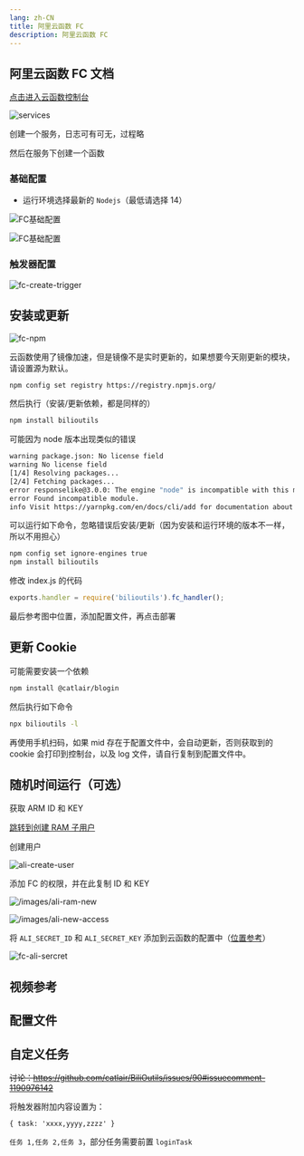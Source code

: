 ```yaml
---
lang: zh-CN
title: 阿里云函数 FC
description: 阿里云函数 FC
---
```


## 阿里云函数 FC 文档 <TestedVersion type="fc" />

[点击进入云函数控制台](https://fcnext.console.aliyun.com/cn-chengdu/services)

![services](/images/fc-services.png)

创建一个服务，日志可有可无，过程略

然后在服务下创建一个函数

### 基础配置

- 运行环境选择最新的 `Nodejs`（最低请选择 14）

![FC基础配置](/images/fc-base-config.png)

![FC基础配置](/images/fc_gaoji_config.png)

### 触发器配置

![fc-create-trigger](/images/fc-create-trigger.png)

## 安装或更新

![fc-npm](/images/fc-npm.png)

云函数使用了镜像加速，但是镜像不是实时更新的，如果想要今天刚更新的模块，请设置源为默认。

```bash
npm config set registry https://registry.npmjs.org/
```

然后执行（安装/更新依赖，都是同样的）

```bash
npm install bilioutils
```

可能因为 node 版本出现类似的错误

```bash
warning package.json: No license field
warning No license field
[1/4] Resolving packages...
[2/4] Fetching packages...
error responselike@3.0.0: The engine "node" is incompatible with this module. Expected version ">=14.16". Got "12.14.1"
error Found incompatible module.
info Visit https://yarnpkg.com/en/docs/cli/add for documentation about this command.
```

可以运行如下命令，忽略错误后安装/更新（因为安装和运行环境的版本不一样，所以不用担心）

```bash
npm config set ignore-engines true
npm install bilioutils
```

修改 index.js 的代码

```javascript
exports.handler = require('bilioutils').fc_handler();
```

最后参考图中位置，添加配置文件，再点击部署

<!-- ### 代码自动更新 -->

<!-- <ServerlessCommon/> -->

## 更新 Cookie

可能需要安装一个依赖

```bash
npm install @catlair/blogin
```

然后执行如下命令

```bash
npx bilioutils -l
```

再使用手机扫码，如果 mid 存在于配置文件中，会自动更新，否则获取到的 cookie 会打印到控制台，以及 log 文件，请自行复制到配置文件中。

## 随机时间运行（可选）

获取 ARM ID 和 KEY

[跳转到创建 RAM 子用户](https://ram.console.aliyun.com/users)

创建用户

![ali-create-user](/images/ali-create-user.png)

添加 FC 的权限，并在此复制 ID 和 KEY

![/images/ali-ram-new](/images/ali-ram-new.png)

![/images/ali-new-access](/images/ali-new-access.png)

将 `ALI_SECRET_ID` 和 `ALI_SECRET_KEY` 添加到云函数的配置中（[位置参考](#高级配置)）

![fc-ali-sercret](/images/fc-ali-secret.png)

## 视频参考

<BilibiliVideo bv="BV1VU4y1Q7zz"/>

## 配置文件

<!--@include: ../md/config_path.md-->

## 自定义任务

~~讨论：<https://github.com/catlair/BiliOutils/issues/90#issuecomment-1190976142>~~

将触发器附加内容设置为：

```json5
{ task: 'xxxx,yyyy,zzzz' }
```

`任务 1,任务 2,任务 3`，部分任务需要前置 `loginTask`

